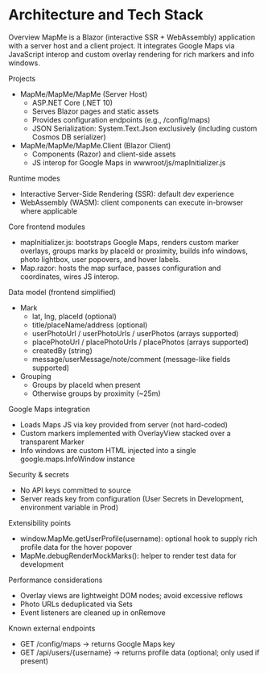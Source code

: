 # Architecture and Tech Stack

Overview
MapMe is a Blazor (interactive SSR + WebAssembly) application with a server host and a client project. It integrates Google Maps via JavaScript interop and custom overlay rendering for rich markers and info windows.

Projects
- MapMe/MapMe/MapMe (Server Host)
  - ASP.NET Core (.NET 10)
  - Serves Blazor pages and static assets
  - Provides configuration endpoints (e.g., /config/maps)
  - JSON Serialization: System.Text.Json exclusively (including custom Cosmos DB serializer)
- MapMe/MapMe/MapMe.Client (Blazor Client)
  - Components (Razor) and client-side assets
  - JS interop for Google Maps in wwwroot/js/mapInitializer.js

Runtime modes
- Interactive Server-Side Rendering (SSR): default dev experience
- WebAssembly (WASM): client components can execute in-browser where applicable

Core frontend modules
- mapInitializer.js: bootstraps Google Maps, renders custom marker overlays, groups marks by placeId or proximity, builds info windows, photo lightbox, user popovers, and hover labels.
- Map.razor: hosts the map surface, passes configuration and coordinates, wires JS interop.

Data model (frontend simplified)
- Mark
  - lat, lng, placeId (optional)
  - title/placeName/address (optional)
  - userPhotoUrl / userPhotoUrls / userPhotos (arrays supported)
  - placePhotoUrl / placePhotoUrls / placePhotos (arrays supported)
  - createdBy (string)
  - message/userMessage/note/comment (message-like fields supported)
- Grouping
  - Groups by placeId when present
  - Otherwise groups by proximity (~25m)

Google Maps integration
- Loads Maps JS via key provided from server (not hard-coded)
- Custom markers implemented with OverlayView stacked over a transparent Marker
- Info windows are custom HTML injected into a single google.maps.InfoWindow instance

Security & secrets
- No API keys committed to source
- Server reads key from configuration (User Secrets in Development, environment variable in Prod)

Extensibility points
- window.MapMe.getUserProfile(username): optional hook to supply rich profile data for the hover popover
- MapMe.debugRenderMockMarks(): helper to render test data for development

Performance considerations
- Overlay views are lightweight DOM nodes; avoid excessive reflows
- Photo URLs deduplicated via Sets
- Event listeners are cleaned up in onRemove

Known external endpoints
- GET /config/maps → returns Google Maps key
- GET /api/users/{username} → returns profile data (optional; only used if present)
